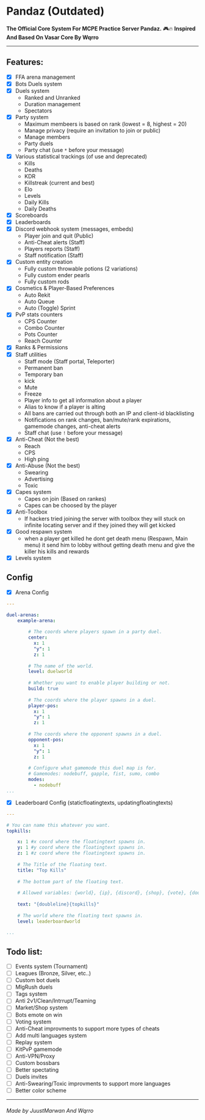 # **Pandaz (Outdated)**
**The Official Core System For MCPE Practice Server Pandaz.** 🎮🔥
**Inspired And Based On Vasar Core By Wqrro**

<hr>

## Features:
- [x] FFA arena management
- [x] Bots Duels system
- [x] Duels system
  - Ranked and Unranked
  - Duration management
  - Spectators
- [x] Party system
  - Maximum membeers is based on rank (lowest = 8, highest = 20)
  - Manage privacy (require an invitation to join or public)
  - Manage members
  - Party duels
  - Party chat (use `*` before your message)
- [x] Various statistical trackings (of use and deprecated)
  - Kills
  - Deaths
  - KDR
  - Killstreak (current and best)
  - Elo
  - Levels
  - Daily Kills
  - Daily Deaths
- [x] Scoreboards
- [x] Leaderboards
- [x] Discord webhook system (messages, embeds)
  - Player join and quit (Public)
  - Anti-Cheat alerts (Staff)
  - Players reports (Staff)
  - Staff notification (Staff)
- [x] Custom entity creation
  - Fully custom throwable potions (2 variations)
  - Fully custom ender pearls
  - Fully custom rods
- [x] Cosmetics & Player-Based Preferences
  - Auto Rekit
  - Auto Queue
  - Auto (Toggle) Sprint
- [x] PvP stats counters
  - CPS Counter
  - Combo Counter
  - Pots Counter
  - Reach Counter
- [x] Ranks & Permissions
- [x] Staff utilities
  - Staff mode (Staff portal, Teleporter)
  - Permanent ban
  - Temporary ban
  - kick
  - Mute
  - Freeze
  - Player info to get all information about a player
  - Alias to know if a player is alting
  - All bans are carried out through both an IP and client-id blacklisting
  - Notifications on rank changes, ban/mute/rank expirations, gamemode changes, anti-cheat alerts
  - Staff chat (use `!` before your message)
- [x] Anti-Cheat (Not the best)
  - Reach
  - CPS
  - High ping
- [x] Anti-Abuse (Not the best)
  - Swearing
  - Advertising
  - Toxic
- [x] Capes system
  - Capes on join (Based on rankes)
  - Capes can be choosed by the player
- [x] Anti-Toolbox
  - If hackers tried joining the server with toolbox they will stuck on infinite locating server and if they joined they will get kicked
- [x] Good respawn system
  - when a player get killed he dont get death menu (Respawn, Main menu) it send him to lobby without getting death menu and give the killer his kills and rewards
- [x] Levels system

## Config
- [x] Arena Config
```yaml
---

duel-arenas: 
    example-arena:
    
        # The coords where players spawn in a party duel.
        center:
          x: 1
          "y": 1
          z: 1
          
        # The name of the world.
        level: duelworld
        
        # Whether you want to enable player building or not.
        build: true
        
        # The coords where the player spawns in a duel.
        player-pos:
          x: 1
          "y": 1
          z: 1
          
        # The coords where the opponent spawns in a duel.
        opponent-pos:
          x: 1
          "y": 1
          z: 1
          
        # Configure what gamemode this duel map is for.
        # Gamemodes: nodebuff, gapple, fist, sumo, combo
        modes:
          - nodebuff
...
```

- [x] Leaderboard Config (staticfloatingtexts, updatingfloatingtexts)
```yaml
---

# You can name this whatever you want.
topkills:

    x: 1 #x coord where the floatingtext spawns in.
    y: 1 #y coord where the floatingtext spawns in.
    z: 1 #z coord where the floatingtext spawns in.
    
    # The Title of the floating text.
    title: "Top Kills"
    
    # The bottom part of the floating text.
    
    # Allowed variables: {world}, {ip}, {discord}, {shop}, {vote}, {doubleline}, {line}, {player}, {kills}, {deaths}, {kdr}, {elo}, {coins}, {streak}, {player_health}, {player_max_health}, {online_players}, {online_max_players}, {topkills}, {topdeaths}, {topkdr}, {topelo}, {toplevels}, {topwins}, {toplosses}, {topkillstreaks}, {topdailykills} and {topdailydeaths}
    
    text: "{doubleline}{topkills}"
    
    # The world where the floating text spawns in.
    level: leaderboardworld
    
...
```

## Todo list:
- [ ] Events system (Tournament)
- [ ] Leagues (Bronze, Silver, etc..)
- [ ] Custom bot duels
- [ ] MlgRush duels
- [ ] Tags system
- [ ] Anti 2v1/Clean/Intrrupt/Teaming
- [ ] Market/Shop system 
- [ ] Bots emote on win
- [ ] Voting system
- [ ] Anti-Cheat improvments to support more types of cheats
- [ ] Add multi languages system
- [ ] Replay system
- [ ] KitPvP gamemode
- [ ] Anti-VPN/Proxy
- [ ] Custom bossbars
- [ ] Better spectating
- [ ] Duels invites
- [ ] Anti-Swearing/Toxic improvments to support more languages
- [ ] Better color scheme

<hr>

<h6> Made by JuustMarwan And Wqrro
